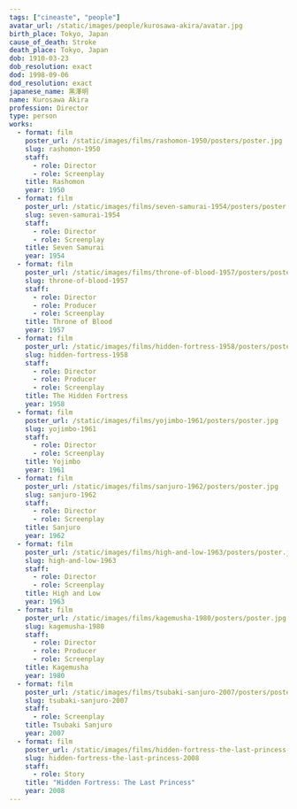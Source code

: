 ```yaml
---
tags: ["cineaste", "people"]
avatar_url: /static/images/people/kurosawa-akira/avatar.jpg
birth_place: Tokyo, Japan
cause_of_death: Stroke
death_place: Tokyo, Japan
dob: 1910-03-23
dob_resolution: exact
dod: 1998-09-06
dod_resolution: exact
japanese_name: 黒澤明
name: Kurosawa Akira
profession: Director
type: person
works:
  - format: film
    poster_url: /static/images/films/rashomon-1950/posters/poster.jpg
    slug: rashomon-1950
    staff:
      - role: Director
      - role: Screenplay
    title: Rashomon
    year: 1950
  - format: film
    poster_url: /static/images/films/seven-samurai-1954/posters/poster.jpg
    slug: seven-samurai-1954
    staff:
      - role: Director
      - role: Screenplay
    title: Seven Samurai
    year: 1954
  - format: film
    poster_url: /static/images/films/throne-of-blood-1957/posters/poster.jpg
    slug: throne-of-blood-1957
    staff:
      - role: Director
      - role: Producer
      - role: Screenplay
    title: Throne of Blood
    year: 1957
  - format: film
    poster_url: /static/images/films/hidden-fortress-1958/posters/poster.jpg
    slug: hidden-fortress-1958
    staff:
      - role: Director
      - role: Producer
      - role: Screenplay
    title: The Hidden Fortress
    year: 1958
  - format: film
    poster_url: /static/images/films/yojimbo-1961/posters/poster.jpg
    slug: yojimbo-1961
    staff:
      - role: Director
      - role: Screenplay
    title: Yojimbo
    year: 1961
  - format: film
    poster_url: /static/images/films/sanjuro-1962/posters/poster.jpg
    slug: sanjuro-1962
    staff:
      - role: Director
      - role: Screenplay
    title: Sanjuro
    year: 1962
  - format: film
    poster_url: /static/images/films/high-and-low-1963/posters/poster.jpg
    slug: high-and-low-1963
    staff:
      - role: Director
      - role: Screenplay
    title: High and Low
    year: 1963
  - format: film
    poster_url: /static/images/films/kagemusha-1980/posters/poster.jpg
    slug: kagemusha-1980
    staff:
      - role: Director
      - role: Producer
      - role: Screenplay
    title: Kagemusha
    year: 1980
  - format: film
    poster_url: /static/images/films/tsubaki-sanjuro-2007/posters/poster.jpg
    slug: tsubaki-sanjuro-2007
    staff:
      - role: Screenplay
    title: Tsubaki Sanjuro
    year: 2007
  - format: film
    poster_url: /static/images/films/hidden-fortress-the-last-princess-2008/posters/poster.jpg
    slug: hidden-fortress-the-last-princess-2008
    staff:
      - role: Story
    title: "Hidden Fortress: The Last Princess"
    year: 2008
---
```

